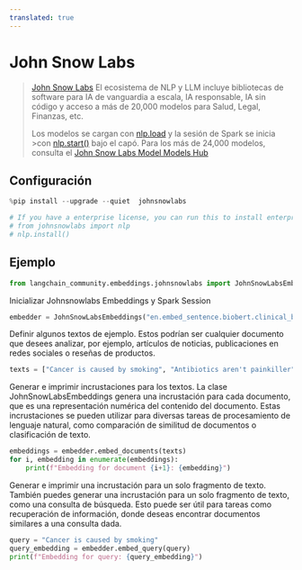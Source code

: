 ```yaml
---
translated: true
---
```


# John Snow Labs

>[John Snow Labs](https://nlp.johnsnowlabs.com/) El ecosistema de NLP y LLM incluye bibliotecas de software para IA de vanguardia a escala, IA responsable, IA sin código y acceso a más de 20,000 modelos para Salud, Legal, Finanzas, etc.
>
>Los modelos se cargan con [nlp.load](https://nlp.johnsnowlabs.com/docs/en/jsl/load_api) y la sesión de Spark se inicia >con [nlp.start()](https://nlp.johnsnowlabs.com/docs/en/jsl/start-a-sparksession) bajo el capó.
>Para los más de 24,000 modelos, consulta el [John Snow Labs Model Models Hub](https://nlp.johnsnowlabs.com/models)

## Configuración

```python
%pip install --upgrade --quiet  johnsnowlabs
```

```python
# If you have a enterprise license, you can run this to install enterprise features
# from johnsnowlabs import nlp
# nlp.install()
```

## Ejemplo

```python
from langchain_community.embeddings.johnsnowlabs import JohnSnowLabsEmbeddings
```

Inicializar Johnsnowlabs Embeddings y Spark Session

```python
embedder = JohnSnowLabsEmbeddings("en.embed_sentence.biobert.clinical_base_cased")
```

Definir algunos textos de ejemplo. Estos podrían ser cualquier documento que desees analizar, por ejemplo, artículos de noticias, publicaciones en redes sociales o reseñas de productos.

```python
texts = ["Cancer is caused by smoking", "Antibiotics aren't painkiller"]
```

Generar e imprimir incrustaciones para los textos. La clase JohnSnowLabsEmbeddings genera una incrustación para cada documento, que es una representación numérica del contenido del documento. Estas incrustaciones se pueden utilizar para diversas tareas de procesamiento de lenguaje natural, como comparación de similitud de documentos o clasificación de texto.

```python
embeddings = embedder.embed_documents(texts)
for i, embedding in enumerate(embeddings):
    print(f"Embedding for document {i+1}: {embedding}")
```

Generar e imprimir una incrustación para un solo fragmento de texto. También puedes generar una incrustación para un solo fragmento de texto, como una consulta de búsqueda. Esto puede ser útil para tareas como recuperación de información, donde deseas encontrar documentos similares a una consulta dada.

```python
query = "Cancer is caused by smoking"
query_embedding = embedder.embed_query(query)
print(f"Embedding for query: {query_embedding}")
```
